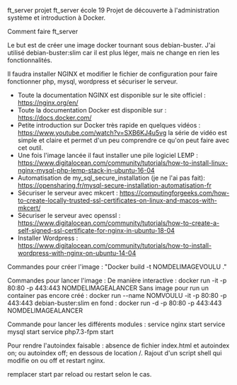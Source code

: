 ft_server
projet ft_server école 19
Projet de découverte à l'administration système et introduction à Docker.

Comment faire ft_server

Le but est de créer une image docker tournant sous debian-buster. J'ai utilisé debian-buster:slim car il est plus léger, mais ne change en rien les fonctionnalités.

Il faudra installer NGINX et modifier le fichier de configuration pour faire fonctionner php, mysql, wordpress et sécuriser le serveur.

- Toute la documentation NGINX est disponible sur le site officiel : https://nginx.org/en/
- Toute la documentation Docker est disponible sur : https://docs.docker.com/
- Petite introduction sur Docker très rapide en quelques vidéos : https://www.youtube.com/watch?v=SXB6KJ4u5vg la série de vidéo est simple et claire et permet d'un peu comprendre ce qu'on peut faire avec cet outil.
- Une fois l'image lancée il faut installer une pile logiciel LEMP : https://www.digitalocean.com/community/tutorials/how-to-install-linux-nginx-mysql-php-lemp-stack-in-ubuntu-16-04
- Automatisation de my_sql_secure_installation (je ne l'ai pas fait): https://opensharing.fr/mysql-secure-installation-automatisation-fr
- Sécuriser le serveur avec mkcert : https://computingforgeeks.com/how-to-create-locally-trusted-ssl-certificates-on-linux-and-macos-with-mkcert/
- Sécuriser le serveur avec openssl : https://www.digitalocean.com/community/tutorials/how-to-create-a-self-signed-ssl-certificate-for-nginx-in-ubuntu-18-04
- Installer Wordpress : https://www.digitalocean.com/community/tutorials/how-to-install-wordpress-with-nginx-on-ubuntu-14-04

Commandes pour créer l'image : "Docker build -t NOMDELIMAGEVOULU ."

Commandes pour lancer l'image :
De manière interactive : docker run -it -p 80:80 -p 443:443 NOMDELIMAGEALANCER
Sans image pour run un container pas encore créé : docker run --name NOMVOULU -it -p 80:80 -p 443:443 debian-buster:slim
en fond : docker run -d -p 80:80 -p 443:443 NOMDELIMAGEALANCER

Commande pour lancer les différents modules :
service nginx start
service mysql start
service php7.3-fpm start

Pour rendre l'autoindex faisable : absence de fichier index.html et autoindex on; ou autoindex off; en dessous de location /. Rajout d'un script shell qui modifie on ou off et restart nginx.

remplacer start par reload ou restart selon le cas.
